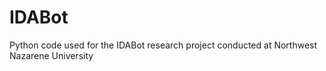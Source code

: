 # IDABot
Python code used for the IDABot research project conducted at Northwest Nazarene University
